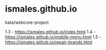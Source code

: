 # ismales.github.io
kata/webcore-project

1.3 - <https://ismales.github.io/index.html>
1.4 - <https://ismales.github.io/mobile-menu.html>
1.5 - <https://ismales.github.io/repair-brands.html>
